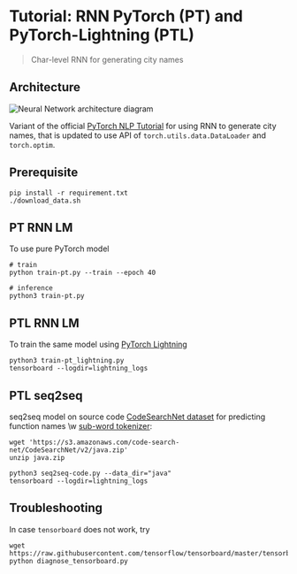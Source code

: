 # Tutorial: RNN PyTorch (PT) and PyTorch-Lightning (PTL)
> Char-level RNN for generating city names

## Architecture

![Neural Network architecture diagram](https://camo.githubusercontent.com/00874b6b3fe0fbe8fbe65ffdc506f57d3646a18a/68747470733a2f2f692e696d6775722e636f6d2f6a7a56726637662e706e67)

Variant of the official [PyTorch NLP Tutorial](https://pytorch.org/tutorials/intermediate/char_rnn_generation_tutorial.html) for using RNN to generate city names, that is updated to use API of `torch.utils.data.DataLoader` and `torch.optim`.


## Prerequisite

```
pip install -r requirement.txt
./download_data.sh
```

## PT RNN LM
To use pure PyTorch model
```
# train
python train-pt.py --train --epoch 40

# inference
python3 train-pt.py
```

## PTL RNN LM
To train the same model using [PyTorch Lightning](https://github.com/williamFalcon/pytorch-lightning)
```
python3 train-pt_lightning.py
tensorboard --logdir=lightning_logs
```


## PTL seq2seq

seq2seq model on source code [CodeSearchNet dataset](https://github.com/github/CodeSearchNet/blob/master/README.md#downloading-data-from-s3) for predicting function names \w [sub-word tokenizer](https://medium.com/@makcedward/how-subword-helps-on-your-nlp-model-83dd1b836f46):
```
wget 'https://s3.amazonaws.com/code-search-net/CodeSearchNet/v2/java.zip'
unzip java.zip

python3 seq2seq-code.py --data_dir="java"
tensorboard --logdir=lightning_logs
```

## Troubleshooting

In case `tensorboard` does not work, try

```
wget https://raw.githubusercontent.com/tensorflow/tensorboard/master/tensorboard/tools/diagnose_tensorboard.py
python diagnose_tensorboard.py
```

